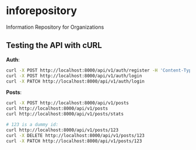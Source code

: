 # inforepository

Information Repository for Organizations

## Testing the API with cURL

**Auth**:

```bash
curl -X POST http://localhost:8000/api/v1/auth/register -H 'Content-Type: application/json' -d '{"firstName": "John", "email": "john.doe@example.com", "password": "Test#1234", "lastName": "Doe", "location": "Los Angeles, CA"}'
curl -X POST http://localhost:8000/api/v1/auth/login
curl -X PATCH http://localhost:8000/api/v1/auth/login
```

**Posts**:

```bash
curl -X POST http://localhost:8000/api/v1/posts
curl http://localhost:8000/api/v1/posts
curl http://localhost:8000/api/v1/posts/stats

# 123 is a dummy id:
curl http://localhost:8000/api/v1/posts/123
curl -X DELETE http://localhost:8000/api/v1/posts/123
curl -X PATCH http://localhost:8000/api/v1/posts/123
```
